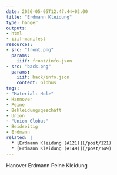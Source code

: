 ```yaml
---
date: 2026-05-05T12:47:44+02:00
title: "Erdmann Kleidung"
type: hanger
outputs:
- html
- iiif-manifest
resources:
- src: "front.png"
  params:
    iiif: front/info.json
- src: "back.png"
  params:
    iiif: back/info.json
    content: Globus
tags:
- "Material: Holz"
- Hannover
- Peine
- Bekleidungsgeschäft
- Union
- "Union Globus"
- Beidseitig
- Erdmann
related: |
  * [Erdmann Kleidung (#121)](/post/121)
  * [Erdmann Kleidung (#149)](/post/149)
---
```

Hanover  Erdmann  Peine
         Kleidung

